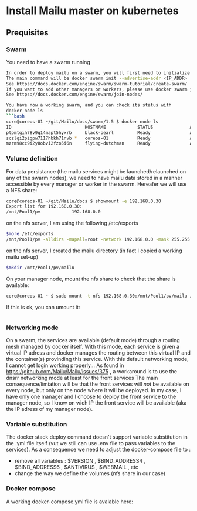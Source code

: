 # Install Mailu master on kubernetes

## Prequisites

### Swarm

You need to have a swarm running

```bash
In order to deploy mailu on a swarm, you will first need to initialize it:
The main command will be docker swarm init --advertise-addr <IP_ADDR>
See https://docs.docker.com/engine/swarm/swarm-tutorial/create-swarm/
If you want to add other managers or workers, please use docker swarm join --token xxxxx 
See https://docs.docker.com/engine/swarm/join-nodes/

You have now a working swarm, and you can check its status with
docker node ls 
```bash
core@coreos-01 ~/git/Mailu/docs/swarm/1.5 $ docker node ls
ID                            HOSTNAME            STATUS              AVAILABILITY        MANAGER STATUS      ENGINE VERSION
ptpmtgih78v9q14mapt5hyxrb     black-pearl         Ready               Active                                  18.06.0-ce
sczlqi2pigpw7117hbkh71nvb *   coreos-01           Ready               Active              Leader              18.03.1-ce
mzrm98cc9i2y8obvi2fzo5i6n     flying-dutchman     Ready               Active                                  18.06.0-ce
```

### Volume definition
For data persistance (the mailu services might be launched/relaunched on any of the swarm nodes), we need to have mailu data stored in a manner accessible by every manager or worker in the swarm.
Hereafer we will use a NFS share:
```bash
core@coreos-01 ~/git/Mailu/docs $ showmount -e 192.168.0.30
Export list for 192.168.0.30:
/mnt/Pool1/pv            192.168.0.0
```

on the nfs server, I am using the following /etc/exports
```bash
$more /etc/exports
/mnt/Pool1/pv -alldirs -mapall=root -network 192.168.0.0 -mask 255.255.255.0 
```
on the nfs server, I created the mailu directory (in fact I copied a working mailu set-up)
```bash
$mkdir /mnt/Pool1/pv/mailu
```

On your manager node, mount the nfs share to check that the share is available:
```bash
core@coreos-01 ~ $ sudo mount -t nfs 192.168.0.30:/mnt/Pool1/pv/mailu /mnt/local/
```
If this is ok, you can umount it:
```bashcore@coreos-01 ~ $ sudo umount /mnt/local/
```


### Networking mode
On a swarm, the services are available (default mode) through a routing mesh managed by docker itself. With this mode, each service is given a virtual IP adress and docker manages the routing between this virtual IP and the container(s) provinding this service.
With this default networking mode, I cannot get login working properly... As found in https://github.com/Mailu/Mailu/issues/375 ,  a workaround is to use the dnsrr networking mode at least for the front services
The main consequence/limiation will be that the front services will *not* be available on every node, but only on the node where it will be deployed. In my case, I have only one manager and I choose to deploy the front service to the manager node, so I know on wich IP the front service will be available (aka the IP adress of my manager node).

### Variable substitution 
The docker stack deploy command doesn't support variable substitution in the .yml file itself (vut we still can use .env file to pass variables to the services). As a consequence we need to adjust the docker-compose file to :
- remove all variables : $VERSION , $BIND_ADDRESS4 , $BIND_ADDRESS6 , $ANTIVIRUS , $WEBMAIL , etc
- change the way we define the volumes (nfs share in our case)

### Docker compose 
A working docker-compose.yml file is avalable here:


